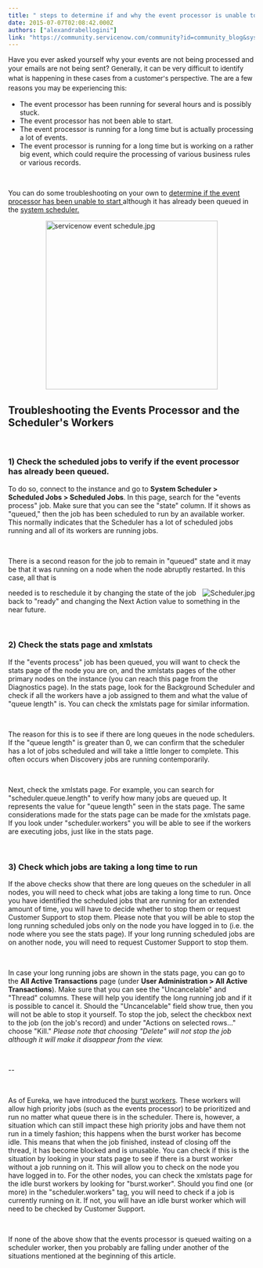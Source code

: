 ```yaml
---
title: " steps to determine if and why the event processor is unable to start"
date: 2015-07-07T02:08:42.000Z
authors: ["alexandrabellogini"]
link: "https://community.servicenow.com/community?id=community_blog&sys_id=ae9caee1dbd0dbc01dcaf3231f96193c"
---
```

<p>Have you ever asked yourself why your events are not being processed and your emails are not being sent? <span style="font-size: 10pt; line-height: 1.5em;">Generally, it can be very difficult to identify what is happening in these cases from a customer&#39;s perspective. The are a few reasons you may be experiencing this:</span></p>
<ul><li>The event processor has been running for several hours and is possibly stuck.</li><li>The event processor has not been able to start.</li><li>The event processor is running for a long time but is actually processing a lot of events.</li><li>The event processor is running for a long time but is working on a rather big event, which could require the processing of various business rules or various records.</li></ul>
<p> </p>
<p>You can do some troubleshooting on your own to <a href="community?id&#61;community_blog&amp;sys_id&#61;f0dc6665dbd0dbc01dcaf3231f961955" rel="nofollow">determine if the event processor has been unable to start </a>although it has already been queued in the <a title="ki.servicenow.com/index.php?title&#61;System_Scheduler#gsc.tab&#61;0" href="http://wiki.servicenow.com/index.php?title&#61;System_Scheduler#gsc.tab&#61;0" rel="nofollow">system scheduler.</a></p>
<p><img class="jive-image image-2" style="height: 344.206451612903px; width: 351px; display: block; margin-left: auto; margin-right: auto;" src="94b9c906db941b04ed6af3231f961933.iix" alt="servicenow event schedule.jpg" width="351" height="344" /></p>
<h2>Troubleshooting the Events Processor and the Scheduler&#39;s Workers</h2>
<p> </p>
<h3>1) Check the scheduled jobs to verify if the event processor has already been queued.</h3>
<p>To do so, connect to the instance and go to <strong>System Scheduler &gt; Scheduled Jobs &gt; Scheduled Jobs</strong>. In this page, search for the &#34;events process&#34; job. Make sure that you can see the &#34;state&#34; column. If it shows as &#34;queued,&#34; then the job has been scheduled to run by an available worker. This normally indicates that the Scheduler has a lot of scheduled jobs running and all of its workers are running jobs.</p>
<p> </p>
<p>There is a second reason for the job to remain in &#34;queued&#34; state and it may be that it was running on a node when the node abruptly restarted. In this case, all that is</p>
<p><img class="image-0 jive-image" style="height: auto; float: right;" src="7ce9e775dbd0df04e9737a9e0f9619bc.iix" alt="Scheduler.jpg" /></p>
<p>needed is to reschedule it by changing the state of the job back to &#34;ready&#34; and changing the Next Action value to something in the near future.</p>
<p> </p>
<h3>2) Check the stats page and xmlstats</h3>
<p>If the &#34;events process&#34; job has been queued, you will want to check the stats page of the node you are on, and the xmlstats pages of the other primary nodes on the instance (you can reach this page from the Diagnostics page). In the stats page, look for the Background Scheduler and check if all the workers have a job assigned to them and what the value of &#34;queue length&#34; is. You can check the xmlstats page for similar information.</p>
<p> </p>
<p>The reason for this is to see if there are long queues in the node schedulers. If the &#34;queue length&#34; is greater than 0, we can confirm that the scheduler has a lot of jobs scheduled and will take a little longer to complete. This often occurs when Discovery jobs are running contemporarily.</p>
<p> </p>
<p>Next, check the xmlstats page. For example, you can search for &#34;scheduler.queue.length&#34; to verify how many jobs are queued up. It represents the value for &#34;queue length&#34; seen in the stats page. The same considerations made for the stats page can be made for the xmlstats page. If you look under &#34;scheduler.workers&#34; you will be able to see if the workers are executing jobs, just like in the stats page.</p>
<p> </p>
<h3>3) Check which jobs are taking a long time to run</h3>
<p>If the above checks show that there are long queues on the scheduler in all nodes, you will need to check what jobs are taking a long time to run. Once you have identified the scheduled jobs that are running for an extended amount of time, you will have to decide whether to stop them or request Customer Support to stop them. Please note that you will be able to stop the long running scheduled jobs only on the node you have logged in to (i.e. the node where you see the stats page). If your long running scheduled jobs are on another node, you will need to request Customer Support to stop them.</p>
<p> </p>
<p>In case your long running jobs are shown in the stats page, you can go to the <strong>All Active Transactions</strong> page (under <strong>User Administration &gt; All Active Transactions</strong>). Make sure that you can see the &#34;Uncancelable&#34; and &#34;Thread&#34; columns. These will help you identify the long running job and if it is possible to cancel it. Should the &#34;Uncancelable&#34; field show true, then you will not be able to stop it yourself. To stop the job, select the checkbox next to the job (on the job&#39;s record) and under &#34;Actions on selected rows...&#34; choose &#34;Kill.&#34; <em>Please note that choosing &#34;Delete&#34; will not stop the job although it will make it disappear from the view.</em></p>
<p> </p>
<p>--</p>
<p> </p>
<p>As of Eureka, we have introduced the <a title="ki.servicenow.com/index.php?title&#61;Release:Eureka_Patch_1_Hotfix_6#gsc.tab&#61;0" href="http://wiki.servicenow.com/index.php?title&#61;Release:Eureka_Patch_1_Hotfix_6#gsc.tab&#61;0" rel="nofollow">burst workers</a>. These workers will allow high priority jobs (such as the events processor) to be prioritized and run no matter what queue there is in the scheduler. There is, however, a situation which can still impact these high priority jobs and have them not run in a timely fashion; this happens when the burst worker has become idle. This means that when the job finished, instead of closing off the thread, it has become blocked and is unusable. You can check if this is the situation by looking in your stats page to see if there is a burst worker without a job running on it. This will allow you to check on the node you have logged in to. For the other nodes, you can check the xmlstats page for the idle burst workers by looking for &#34;burst.worker&#34;. Should you find one (or more) in the &#34;scheduler.workers&#34; tag, you will need to check if a job is currently running on it. If not, you will have an idle burst worker which will need to be checked by Customer Support.</p>
<p> </p>
<p>If none of the above show that the events processor is queued waiting on a scheduler worker, then you probably are falling under another of the situations mentioned at the beginning of this article.</p>